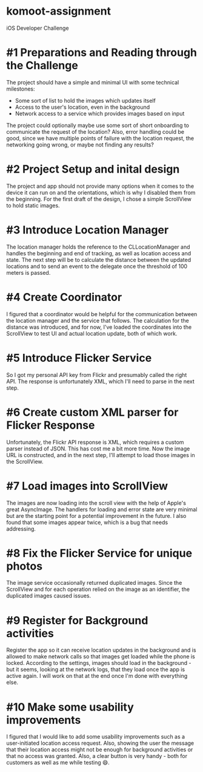 # komoot-assignment
iOS Developer Challenge

# #1 Preparations and Reading through the Challenge
The project should have a simple and minimal UI with some technical milestones:
-  Some sort of list to hold the images which updates itself
-  Access to the user's location, even in the background
-  Network access to a service which provides images based on input

The project could optionally maybe use some sort of short onboarding to communicate the request
of the location? Also, error handling could be good, since we have multiple points of failure
with the location request, the networking going wrong, or maybe not finding any results?

# #2 Project Setup and inital design
The project and app should not provide many options when it comes to the device it can run on and the orientations, 
which is why I disabled them from the beginning. For the first draft of the design, I chose a simple ScrollView to hold static images.

# #3 Introduce Location Manager
The location manager holds the reference to the CLLocationManager and handles the beginning and end of tracking, as well as location access and state. The next step will be to calculate the distance between the updated locations and to send an event to the delegate once the threshold of 100 meters is passed.

# #4 Create Coordinator
I figured that a coordinator would be helpful for the communication between the location manager and the service that follows. The calculation for the distance was introduced, and for now, I've loaded the coordinates into the ScrollView to test UI and actual location update, both of which work.

# #5 Introduce Flicker Service
So I got my personal API key from Flickr and presumably called the right API. The response is unfortunately XML, which I'll need to parse in the next step.

# #6 Create custom XML parser for Flicker Response
Unfortunately, the Flickr API response is XML, which requires a custom parser instead of JSON. This has cost me a bit more time. Now the image URL is constructed, and in the next step, I'll attempt to load those images in the ScrollView.

# #7 Load images into ScrollView
The images are now loading into the scroll view with the help of Apple's great AsyncImage. The handlers for loading and error state are very minimal but are the starting point for a potential improvement in the future. I also found that some images appear twice, which is a bug that needs addressing.

# #8 Fix the Flicker Service for unique photos
The image service occasionally returned duplicated images. Since the ScrollView and for each operation relied on the image as an identifier, the duplicated images caused issues.

# #9 Register for Background activities
Register the app so it can receive location updates in the background and is allowed to make network calls so that images get loaded while the phone is locked. According to the settings, images should load in the background - but it seems, looking at the network logs, that they load once the app is active again. I will work on that at the end once I'm done with everything else.

# #10 Make some usability improvements
I figured that I would like to add some usability improvements such as a user-initiated location access request. Also, showing the user the message that their location access might not be enough for background activities or that no access was granted. Also, a clear button is very handy - both for customers as well as me while testing 😄.
